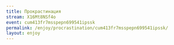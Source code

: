 ```yaml
---
title: Прокрастинация
stream: X16Mt8NSf4o
event: cum413fr7msspepn699541ipssk
permalink: /enjoy/procrastination/cum413fr7msspepn699541ipssk/
layout: enjoy
---
```

